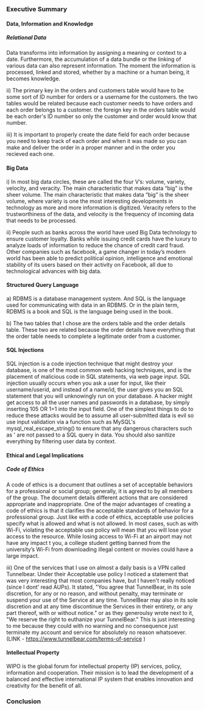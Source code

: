 ### Executive Summary

#### Data, Information and Knowledge 
##### Relational Data
Data transforms into information by assigning a meaning or context to a date. Furthermore, the accumulation of a data bundle or the linking of various data can also represent information. The moment the information is processed, linked and stored, whether by a machine or a human being, it becomes knowledge.

ii) The primary key in the orders and customers table would have to be some sort of ID number for orders or a username for the customers. the two tables would be related because each customer needs to have orders and each order belongs to a customer. the foreign key in the orders table would be each order's ID number so only the customer and order would know that number. 

iii) It is important to properly create the date field for each order because you need to keep track of each order and when it was made so you can make and deliver the order in a proper manner and in the order you recieved each one. 

#### Big Data
i) In most big data circles, these are called the four V’s: volume, variety, velocity, and veracity. The main characteristic that makes data “big” is the sheer volume. The main characteristic that makes data “big” is the sheer volume, where variety is one the most interesting developments in technology as more and more information is digitized. Veracity refers to the trustworthiness of the data, and velocity is the frequency of incoming data that needs to be processed.
 
ii) People such as banks across the world have used Big Data technology to ensure customer loyalty. Banks while issuing credit cards have the luxury to analyze loads of information to reduce the chance of credit card fraud. Other companies such as facebook, a game changer in today’s modern world has been able to predict political opinion, intelligence and emotional stability of its users based on their activity on Facebook, all due to technological advances with big data. 

#### Structured Query Language 

a) RDBMS is a database management system. And SQL is the language used for communicating with data in an RDBMS. Or in the plain term, RDBMS is a book and SQL is the language being used in the book.

b) The two tables that I chose are the orders table and the order details table. These two are related because the order details have everything that the order table needs to complete a legitimate order from a customer. 

#### SQL Injections 
SQL injection is a code injection technique that might destroy your database, is one of the most common web hacking techniques, and is the placement of malicious code in SQL statements, via web page input. SQL injection usually occurs when you ask a user for input, like their username/userid, and instead of a name/id, the user gives you an SQL statement that you will unknowingly run on your database. A hacker might get access to all the user names and passwords in a database, by simply inserting 105 OR 1=1 into the input field. One of the simplest things to do to reduce these attacks would be to assume all user-submitted data is evil so use input validation via a function such as MySQL's mysql_real_escape_string() to ensure that any dangerous characters such as ' are not passed to a SQL query in data. You should also sanitize everything by filtering user data by context.

####  Ethical and Legal Implications 
##### Code of Ethics
A code of ethics is a document that outlines a set of acceptable behaviors for a professional or social group; generally, it is agreed to by all members of the group. The document details different actions that are considered appropriate and inappropriate. One of the major advantages of creating a code of ethics is that it clarifies the acceptable standards of behavior for a professional group. Just like with a code of ethics, acceptable use policies specify what is allowed and what is not allowed. In most cases, such as with Wi-Fi, violating the acceptable use policy will mean that you will lose your access to the resource. While losing access to Wi-Fi at an airport may not have any impact t you, a college student getting banned from the university’s Wi-Fi from downloading illegal content or movies could have a large impact.

iii) One of the services that I use on almost a daily basis is a VPN called Tunnelbear. Under their Acceptable use policy I noticed a statement that was very interesting that most companies have, but I haven't really noticed (since I dont' read AUPs). It stated, "You agree that TunnelBear, in its sole discretion, for any or no reason, and without penalty, may terminate or suspend your use of the Service at any time. TunnelBear may also in its sole discretion and at any time discontinue the Services in their entirety, or any part thereof, with or without notice." or as they generoulsy wrote next to it, "We reserve the right to euthanize your TunnelBear." This is just interesting to me because they could with no warning and no consequence just terminate my account and service for absolutely no reason whatsoever.  (LINK - https://www.tunnelbear.com/terms-of-service )

#### Intellectual Property 
WIPO is the global forum for intellectual property (IP) services, policy, information and cooperation. Their mission is to lead the development of a balanced and effective international IP system that enables innovation and creativity for the benefit of all. 


### Conclusion
